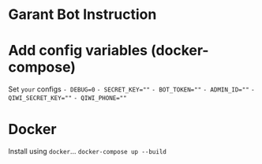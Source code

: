 # Garant Bot Instruction

# Add config variables (docker-compose)
Set `your` configs
      `- DEBUG=0`
      `- SECRET_KEY=""`
      `- BOT_TOKEN=""`
      `- ADMIN_ID=""`
      `- QIWI_SECRET_KEY=""`
      `- QIWI_PHONE=""`

# Docker
Install using `docker`...
    `docker-compose up --build`
